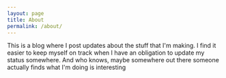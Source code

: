 ```yaml
---
layout: page
title: About
permalink: /about/
---
```


This is a blog where I post updates about the stuff that I'm making. I find it
easier to keep myself on track when I have an obligation to update my status
somewhere. And who knows, maybe somewhere out there someone actually finds
what I'm doing is interesting
